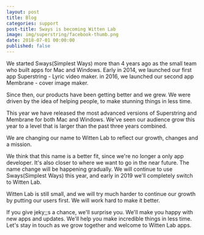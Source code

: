 ```yaml
---
layout: post
title: Blog
categories: support
post-title: Sways is becoming Witten Lab
image: img/superstring/facebook-thumb.png
date: 2018-07-01 00:00:00
published: false
---
```


We started Sways(Simplest Ways) more than 4 years ago as the small team who built apps for Mac and Windows. Early in 2014, we launched our first app Superstring - Lyric video maker. in 2016, we launched our second app Membrane - cover image maker.

Since then, our products have been getting better and we grew. We were driven by the idea of helping people, to make stunning things in less time.

This year we have released the most advanced versions of Superstring and Membrane for both Mac and Windows. We've seen our audience grow this year to a level that is larger than the past three years combined.

We are changing our name to Witten Lab to reflect our growth, changes and a mission.

We think that this name is a better fit, since we're no longer a only app developer. It's also closer to where we want to go in the near future. The name change will be happening gradually. We will continue to use Sways(Simplest Ways) this year, and early in 2019 we'll completely switch to Witten Lab.

Witten Lab is still small, and we will try much harder to continue our growth by putting our users first. We will work hard to make it better.

If you give jeky;;s a chance, we'll surprise you. We'll make you happy with new apps and updates. We'll help you make incredible things in less time. Let's stay in touch as we grow together and welcome to Witten Lab apps.